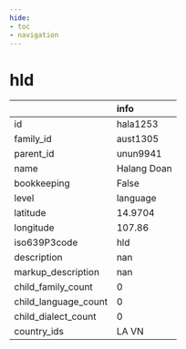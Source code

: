 ```yaml
---
hide:
- toc
- navigation
---
```

# hld
|                      | info        |
|:---------------------|:------------|
| id                   | hala1253    |
| family_id            | aust1305    |
| parent_id            | unun9941    |
| name                 | Halang Doan |
| bookkeeping          | False       |
| level                | language    |
| latitude             | 14.9704     |
| longitude            | 107.86      |
| iso639P3code         | hld         |
| description          | nan         |
| markup_description   | nan         |
| child_family_count   | 0           |
| child_language_count | 0           |
| child_dialect_count  | 0           |
| country_ids          | LA VN       |